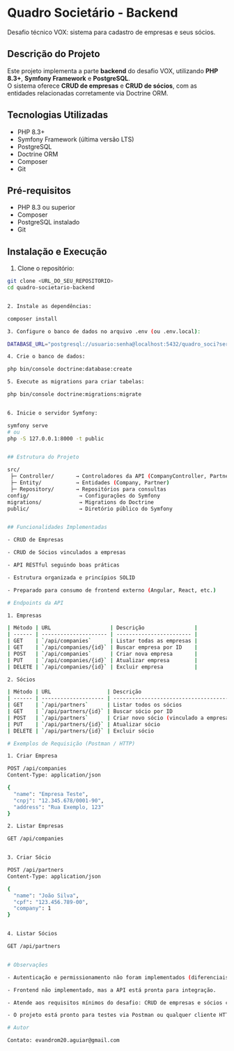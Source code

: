 # Quadro Societário - Backend

Desafio técnico VOX: sistema para cadastro de empresas e seus sócios.

## Descrição do Projeto

Este projeto implementa a parte **backend** do desafio VOX, utilizando **PHP 8.3+**, **Symfony Framework** e **PostgreSQL**.  
O sistema oferece **CRUD de empresas** e **CRUD de sócios**, com as entidades relacionadas corretamente via Doctrine ORM.

## Tecnologias Utilizadas

- PHP 8.3+
- Symfony Framework (última versão LTS)
- PostgreSQL
- Doctrine ORM
- Composer
- Git

## Pré-requisitos

- PHP 8.3 ou superior
- Composer
- PostgreSQL instalado
- Git

## Instalação e Execução

1. Clone o repositório:

```bash
git clone <URL_DO_SEU_REPOSITORIO>
cd quadro-societario-backend


2. Instale as dependências:

composer install

3. Configure o banco de dados no arquivo .env (ou .env.local):

DATABASE_URL="postgresql://usuario:senha@localhost:5432/quadro_soci?serverVersion=15&charset=utf8"

4. Crie o banco de dados:

php bin/console doctrine:database:create

5. Execute as migrations para criar tabelas:

php bin/console doctrine:migrations:migrate


6. Inicie o servidor Symfony:

symfony serve
# ou
php -S 127.0.0.1:8000 -t public


## Estrutura do Projeto

src/
 ├─ Controller/       → Controladores da API (CompanyController, PartnerController)
 ├─ Entity/           → Entidades (Company, Partner)
 ├─ Repository/       → Repositórios para consultas
config/                → Configurações do Symfony
migrations/            → Migrations do Doctrine
public/                → Diretório público do Symfony


## Funcionalidades Implementadas

- CRUD de Empresas

- CRUD de Sócios vinculados a empresas

- API RESTful seguindo boas práticas

- Estrutura organizada e princípios SOLID

- Preparado para consumo de frontend externo (Angular, React, etc.)

# Endpoints da API

1. Empresas

| Método | URL                   | Descrição                |
| ------ | --------------------- | ------------------------ |
| GET    | `/api/companies`      | Listar todas as empresas |
| GET    | `/api/companies/{id}` | Buscar empresa por ID    |
| POST   | `/api/companies`      | Criar nova empresa       |
| PUT    | `/api/companies/{id}` | Atualizar empresa        |
| DELETE | `/api/companies/{id}` | Excluir empresa          |

2. Sócios

| Método | URL                  | Descrição                              |
| ------ | -------------------- | -------------------------------------- |
| GET    | `/api/partners`      | Listar todos os sócios                 |
| GET    | `/api/partners/{id}` | Buscar sócio por ID                    |
| POST   | `/api/partners`      | Criar novo sócio (vinculado a empresa) |
| PUT    | `/api/partners/{id}` | Atualizar sócio                        |
| DELETE | `/api/partners/{id}` | Excluir sócio                          |

# Exemplos de Requisição (Postman / HTTP)

1. Criar Empresa

POST /api/companies
Content-Type: application/json

{
  "name": "Empresa Teste",
  "cnpj": "12.345.678/0001-90",
  "address": "Rua Exemplo, 123"
}

2. Listar Empresas

GET /api/companies


3. Criar Sócio

POST /api/partners
Content-Type: application/json

{
  "name": "João Silva",
  "cpf": "123.456.789-00",
  "company": 1
}


4. Listar Sócios

GET /api/partners


# Observações

- Autenticação e permissionamento não foram implementados (diferenciais do desafio).

- Frontend não implementado, mas a API está pronta para integração.

- Atende aos requisitos mínimos do desafio: CRUD de empresas e sócios com persistência em PostgreSQL.

- O projeto está pronto para testes via Postman ou qualquer cliente HTTP.

# Autor

Contato: evandrom20.aguiar@gmail.com